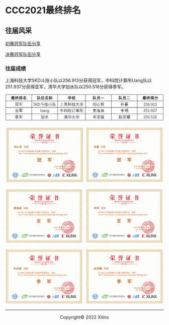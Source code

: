 # CCC2021最终排名 

## 往届风采

<!-- [基于ZYNQ FPGA的高精度双目光学定位导航系统](https://www.bilibili.com/video/BV1Ni4y127nY?spm_id_from=333.337.search-card.all.click)

[ThunderRiNG](https://www.bilibili.com/video/BV1Ab4y1t7ZK?spm_id_from=333.337.search-card.all.click)

[基于数据流的目标探测网络加速器](https://www.bilibili.com/video/BV14L411K7i3?spm_id_from=333.337.search-card.all.click)

[基于RISC-V的积木式可拼接图形化编程系统](https://www.bilibili.com/video/BV1tL411K77a?spm_id_from=333.337.search-card.all.click)

[基于神经网络的心肺音分离系统](https://www.bilibili.com/video/BV1L44y1n7Cu?spm_id_from=333.337.search-card.all.click) -->

[初赛冠军队伍分享](https://www.bilibili.com/video/BV1wu411X7EH?spm_id_from=333.337.search-card.all.click)

[决赛冠军队伍分享](https://www.bilibili.com/video/BV1db4y147FC?spm_id_from=333.337.search-card.all.click)

<!-- [基于FPGA的一种抗量子数据签名加密](https://www.bilibili.com/video/BV1aS4y1r73C?spm_id_from=333.337.search-card.all.click)

[工业模型生产体系遇见FPGA](https://www.bilibili.com/video/BV1RF411E7WR?spm_id_from=333.337.search-card.all.click)

[基于边缘计算的低功耗全时空生态监控系统](https://www.bilibili.com/video/BV1Di4y117nn?spm_id_from=333.337.search-card.all.click) -->

### 往届成绩

上海科技大学SKD斗技小队以256.913分获得冠军，中科院计算所Uang队以251.937分获得亚军，清华大学划水队以250.516分获得季军。

![](./images/rank11.png)

![](./images/rank2.png)

![](./images/rank3.png)

![](./images/rank4.png)



---------------------------------------
<p align="center">Copyright&copy; 2022 Xilinx</p>